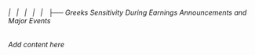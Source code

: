 ###### |   |   |   |   |   ├── Greeks Sensitivity During Earnings Announcements and Major Events

*Add content here*